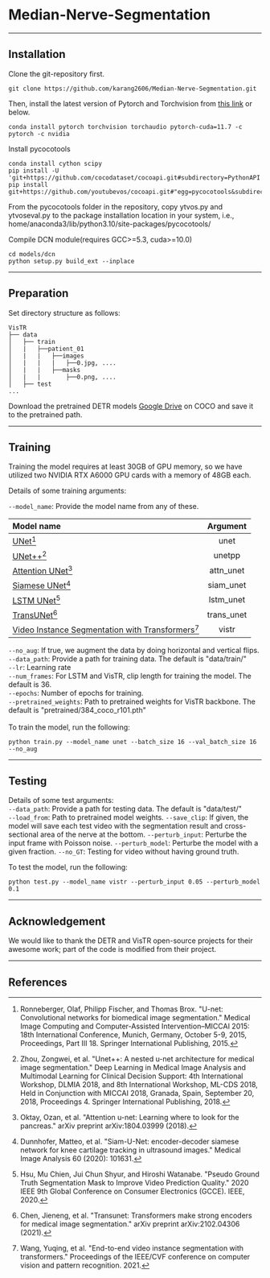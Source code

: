 # Median-Nerve-Segmentation
---
## Installation

Clone the git-repository first.
```
git clone https://github.com/karang2606/Median-Nerve-Segmentation.git
```

Then, install the latest version of Pytorch and Torchvision from [this link](https://pytorch.org/get-started/locally/) or below.
```
conda install pytorch torchvision torchaudio pytorch-cuda=11.7 -c pytorch -c nvidia
```
Install pycocotools
```
conda install cython scipy
pip install -U 'git+https://github.com/cocodataset/cocoapi.git#subdirectory=PythonAPI'
pip install git+https://github.com/youtubevos/cocoapi.git#"egg=pycocotools&subdirectory=PythonAPI"
```
From the pycocotools folder in the repository, copy ytvos.py and ytvoseval.py to the package installation 
location in your system, i.e., home/anaconda3/lib/python3.10/site-packages/pycocotools/

Compile DCN module(requires GCC>=5.3, cuda>=10.0)
```
cd models/dcn
python setup.py build_ext --inplace
```

---
## Preparation
Set directory structure as follows:
```
VisTR
├── data
│   ├── train
│   |   ├──patient_01
│   |   |   ├──images
│   |   |   |   ├──0.jpg, ....
│   |   |   ├──masks
│   |   |       ├──0.png, ....
│   ├── test
...
```

Download the pretrained DETR models [Google Drive](https://drive.google.com/drive/folders/1DlN8uWHT2WaKruarGW2_XChhpZeI9MFG)
on COCO and save it to the pretrained path.

---
## Training
Training the model requires at least 30GB of GPU memory, so we have utilized two NVIDIA RTX A6000 GPU cards with a memory of 48GB each.

Details of some training arguments: <br/>

`--model_name`: Provide the model name from any of these.

| Model name        | Argument |
| :------------- |:-------------:|
| [UNet](https://arxiv.org/abs/1505.04597)[^1]      | unet |
| [UNet++](https://arxiv.org/abs/1807.10165)[^2]    | unetpp |
| [Attention UNet](https://arxiv.org/abs/1804.03999)[^3] | attn_unet |
| [Siamese UNet](https://www.sciencedirect.com/science/article/pii/S1361841519301677)[^4] | siam_unet |
| [LSTM UNet](https://github.com/Michael-MuChienHsu/R_Unet)[^5] | lstm_unet |
| [TransUNet](https://arxiv.org/abs/2102.04306)[^6] | trans_unet |
| [Video Instance Segmentation with Transformers](https://arxiv.org/abs/2011.14503)[^7] | vistr |


`--no_aug`: If true, we augment the data by doing horizontal and vertical flips. <br/>
`--data_path`: Provide a path for training data. The default is "data/train/" <br/>
`--lr`: Learning rate <br/>
`--num_frames`: For LSTM and VisTR, clip length for training the model. The default is 36. <br/>
`--epochs`: Number of epochs for training. <br/>
`--pretrained_weights`: Path to pretrained weights for VisTR backbone. The default is "pretrained/384_coco_r101.pth" <br/>
<br/>
To train the model, run the following:
```
python train.py --model_name unet --batch_size 16 --val_batch_size 16 --no_aug
```

---
## Testing
Details of some test arguments: <br/>
`--data_path`: Provide a path for testing data. The default is "data/test/" <br/>
`--load_from`: Path to pretrained model weights.
`--save_clip`: If given, the model will save each test video with the segmentation result and cross-sectional area of
the nerve at the bottom.
`--perturb_input`: Perturbe the input frame with Poisson noise.
`--perturb_model`: Perturbe the model with a given fraction.
`--no_GT`: Testing for video without having ground truth.

To test the model, run the following:
```
python test.py --model_name vistr --perturb_input 0.05 --perturb_model 0.1
```

---
## Acknowledgement
We would like to thank the DETR and VisTR open-source projects for their awesome work; part of the code is modified from their project.

---
## References

[^1]: Ronneberger, Olaf, Philipp Fischer, and Thomas Brox. "U-net: Convolutional networks for biomedical image segmentation." Medical Image Computing and Computer-Assisted Intervention–MICCAI 2015: 18th International Conference, Munich, Germany, October 5-9, 2015, Proceedings, Part III 18. Springer International Publishing, 2015.

[^2]: Zhou, Zongwei, et al. "Unet++: A nested u-net architecture for medical image segmentation." Deep Learning in Medical Image Analysis and Multimodal Learning for Clinical Decision Support: 4th International Workshop, DLMIA 2018, and 8th International Workshop, ML-CDS 2018, Held in Conjunction with MICCAI 2018, Granada, Spain, September 20, 2018, Proceedings 4. Springer International Publishing, 2018.

[^3]: Oktay, Ozan, et al. "Attention u-net: Learning where to look for the pancreas." arXiv preprint arXiv:1804.03999 (2018).

[^4]: Dunnhofer, Matteo, et al. "Siam-U-Net: encoder-decoder siamese network for knee cartilage tracking in ultrasound images." Medical Image Analysis 60 (2020): 101631.

[^5]: Hsu, Mu Chien, Jui Chun Shyur, and Hiroshi Watanabe. "Pseudo Ground Truth Segmentation Mask to Improve Video Prediction Quality." 2020 IEEE 9th Global Conference on Consumer Electronics (GCCE). IEEE, 2020.

[^6]: Chen, Jieneng, et al. "Transunet: Transformers make strong encoders for medical image segmentation." arXiv preprint arXiv:2102.04306 (2021).

[^7]: Wang, Yuqing, et al. "End-to-end video instance segmentation with transformers." Proceedings of the IEEE/CVF conference on computer vision and pattern recognition. 2021.
